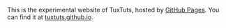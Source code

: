 This is the experimental website of TuxTuts, hosted by [GitHub Pages](http://pages.github.com). You can find it at [tuxtuts.github.io](http://tuxtuts.github.io).
